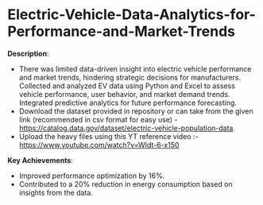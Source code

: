 # Electric-Vehicle-Data-Analytics-for-Performance-and-Market-Trends
**Description**:  
- There was limited data-driven insight into electric vehicle performance and market trends, hindering strategic decisions for manufacturers. Collected and analyzed EV data using Python and Excel to assess vehicle performance, user behavior, and market demand trends. Integrated predictive analytics for future performance forecasting. 
- Download the dataset provided in repository or can take from the given link (recommended in csv format for easy use) - https://catalog.data.gov/dataset/electric-vehicle-population-data
- Upload the heavy files using this YT reference video :- https://www.youtube.com/watch?v=WIdt-6-x150

**Key Achievements**:
- Improved performance optimization by 16%.
- Contributed to a 20% reduction in energy consumption based on insights from the data.
